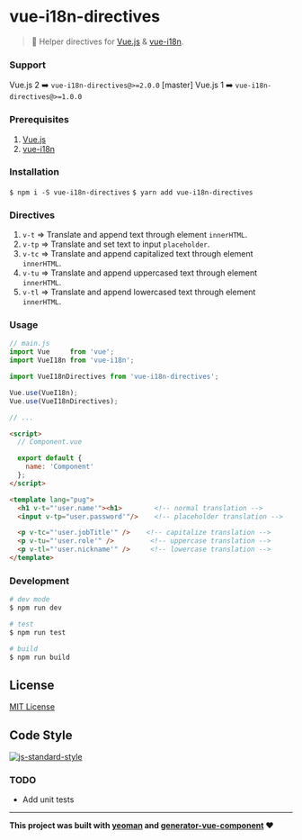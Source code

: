 # vue-i18n-directives

> :flags:  Helper directives for [Vue.js](https://vuejs.org/) & [vue-i18n](https://github.com/kazupon/vue-i18n).

### Support
 Vue.js 2 ➡️ `vue-i18n-directives@>=2.0.0` [master]
 Vue.js 1 ➡️ `vue-i18n-directives@>=1.0.0`

### Prerequisites
1. [Vue.js](https://github.com/vuejs/vue)
2. [vue-i18n](https://github.com/kazupon/vue-i18n)

### Installation
`$ npm i -S vue-i18n-directives`
`$ yarn add vue-i18n-directives`

### Directives
1. `v-t` => Translate and append text through element `innerHTML`.
2. `v-tp` => Translate and set text to input `placeholder`.
3. `v-tc` => Translate and append capitalized text through element `innerHTML`.
4. `v-tu` => Translate and append uppercased text through element `innerHTML`.
5. `v-tl` => Translate and append lowercased text through element `innerHTML`.

### Usage
```javascript
// main.js
import Vue     from 'vue';
import VueI18n from 'vue-i18n';

import VueI18nDirectives from 'vue-i18n-directives';

Vue.use(VueI18n);
Vue.use(VueI18nDirectives);

// ...
```

```html
<script>
  // Component.vue

  export default {
    name: 'Component'
  };
</script>

<template lang="pug">
  <h1 v-t="'user.name'"><h1>        <!-- normal translation -->
  <input v-tp="user.password'"/>    <!-- placeholder translation -->

  <p v-tc="'user.jobTitle'" />    <!-- capitalize translation -->
  <p v-tu="'user.role'" />         <!-- uppercase translation -->
  <p v-tl="'user.nickname'" />     <!-- lowercase translation -->
</template>

```

### Development

```bash
# dev mode
$ npm run dev

# test
$ npm run test

# build
$ npm run build
```

## License
[MIT License](https://github.com/ndelvalle/vue-i18n-directive/blob/master/LICENSE)

## Code Style
[![js-standard-style](https://cdn.rawgit.com/feross/standard/master/badge.svg)](http://standardjs.com)

### TODO
* Add unit tests

___
**This project was built with [yeoman](http://yeoman.io/) and [generator-vue-component](https://github.com/ianaya89/generator-vue-component) ❤️**
